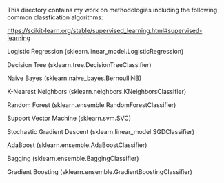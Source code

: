 This directory contains my work on methodologies including
the following common classfication algorithms:

https://scikit-learn.org/stable/supervised_learning.html#supervised-learning

Logistic Regression (sklearn.linear_model.LogisticRegression)

Decision Tree (sklearn.tree.DecisionTreeClassifier)

Naive Bayes (sklearn.naive_bayes.BernoulliNB)

K-Nearest Neighbors (sklearn.neighbors.KNeighborsClassifier)

Random Forest (sklearn.ensemble.RandomForestClassifier)

Support Vector Machine (sklearn.svm.SVC)

Stochastic Gradient Descent (sklearn.linear_model.SGDClassifier)

AdaBoost (sklearn.ensemble.AdaBoostClassifier)

Bagging (sklearn.ensemble.BaggingClassifier)

Gradient Boosting (sklearn.ensemble.GradientBoostingClassifier)